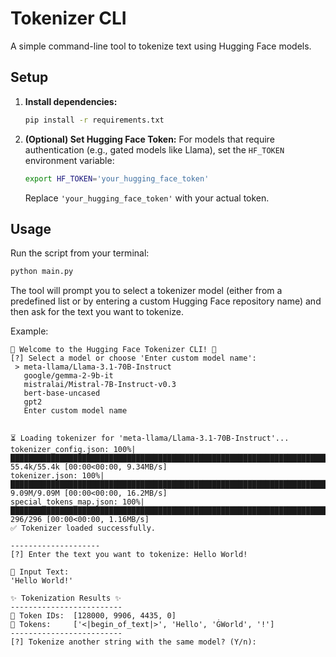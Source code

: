 # Tokenizer CLI

A simple command-line tool to tokenize text using Hugging Face models.

## Setup

1.  **Install dependencies:**
    ```bash
    pip install -r requirements.txt
    ```

2.  **(Optional) Set Hugging Face Token:** For models that require authentication (e.g., gated models like Llama), set the `HF_TOKEN` environment variable:
    ```bash
    export HF_TOKEN='your_hugging_face_token'
    ```
    Replace `'your_hugging_face_token'` with your actual token.

## Usage

Run the script from your terminal:

```bash
python main.py
```

The tool will prompt you to select a tokenizer model (either from a predefined list or by entering a custom Hugging Face repository name) and then ask for the text you want to tokenize.

Example:
```
🤗 Welcome to the Hugging Face Tokenizer CLI! 🤗
[?] Select a model or choose 'Enter custom model name': 
 > meta-llama/Llama-3.1-70B-Instruct
   google/gemma-2-9b-it
   mistralai/Mistral-7B-Instruct-v0.3
   bert-base-uncased
   gpt2
   Enter custom model name


⏳ Loading tokenizer for 'meta-llama/Llama-3.1-70B-Instruct'...
tokenizer_config.json: 100%|██████████████████████████████████████████████████████████████████████████████████████████████████████████████████████████████████████████████████████████████████| 55.4k/55.4k [00:00<00:00, 9.34MB/s]
tokenizer.json: 100%|█████████████████████████████████████████████████████████████████████████████████████████████████████████████████████████████████████████████████████████████████████████| 9.09M/9.09M [00:00<00:00, 16.2MB/s]
special_tokens_map.json: 100%|████████████████████████████████████████████████████████████████████████████████████████████████████████████████████████████████████████████████████████████████████| 296/296 [00:00<00:00, 1.16MB/s]
✅ Tokenizer loaded successfully.

--------------------
[?] Enter the text you want to tokenize: Hello World!

💬 Input Text:
'Hello World!'

✨ Tokenization Results ✨
-------------------------
🔹 Token IDs:  [128000, 9906, 4435, 0]
🔹 Tokens:     ['<|begin_of_text|>', 'Hello', 'ĠWorld', '!']
-------------------------
[?] Tokenize another string with the same model? (Y/n):
```